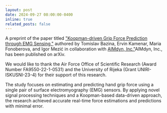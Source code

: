```yaml
---
layout: post
date: 2024-09-27 08:00:00-0400
inline: true
related_posts: false
---
```


A preprint of the paper titled <a href="https://arxiv.org/abs/2409.17340">"Koopman-driven Grip Force Prediction through EMG Sensing,"</a> authored by Tomislav Bazina, Ervin Kamenar, Maria Fonoberova, and Igor Mezić in collaboration with <a href="https://aimdyn.com/">AIMdyn, Inc."</a>AIMdyn, Inc., has been published on arXiv.

We would like to thank the Air Force Office of Scientific Research (Award Number FA9550-22-1-0531) and the University of Rijeka (Grant UNIRI-ISKUSNI-23-4) for their support of this research.

The study focuses on estimating and predicting hand grip force using a single pair of surface electromyography (EMG) sensors. By applying novel signal processing techniques and a Koopman-based data-driven approach, the research achieved accurate real-time force estimations and predictions with minimal error.
